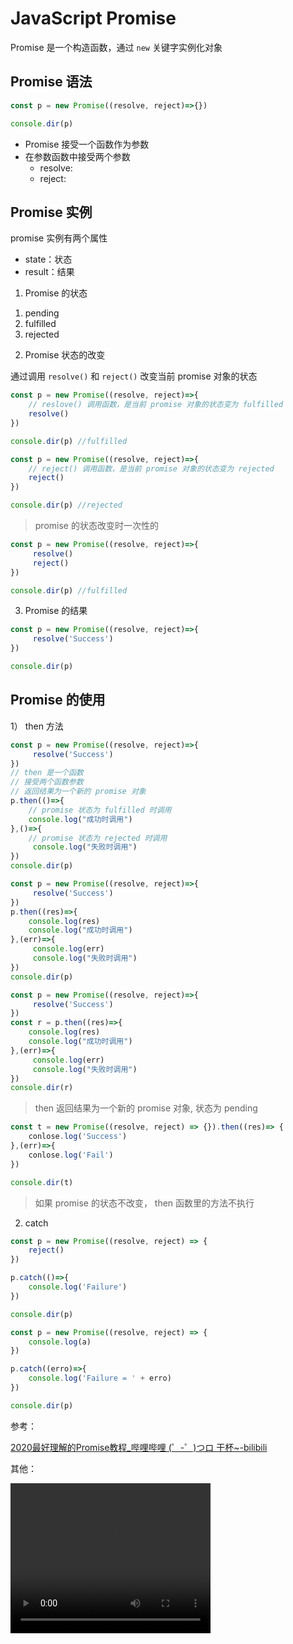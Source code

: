 # JavaScript Promise

Promise 是一个构造函数，通过 `new` 关键字实例化对象

## Promise 语法

```javascript
const p = new Promise((resolve, reject)=>{})

console.dir(p)
```

* Promise 接受一个函数作为参数
* 在参数函数中接受两个参数
     * resolve:
     * reject:

## Promise 实例

promise 实例有两个属性

- state：状态
- result：结果

1) Promise 的状态

1. pending
2. fulfilled
3. rejected

2) Promise 状态的改变

通过调用 `resolve()` 和 `reject()` 改变当前 promise 对象的状态

```javascript
const p = new Promise((resolve, reject)=>{
    // reslove() 调用函数，是当前 promise 对象的状态变为 fulfilled
    resolve()
})

console.dir(p) //fulfilled
```



```javascript
const p = new Promise((resolve, reject)=>{
    // reject() 调用函数，是当前 promise 对象的状态变为 rejected
    reject()
})

console.dir(p) //rejected
```

> promise 的状态改变时一次性的

```javascript
const p = new Promise((resolve, reject)=>{
     resolve()
     reject()
})

console.dir(p) //fulfilled
```

3) Promise 的结果

```javascript
const p = new Promise((resolve, reject)=>{
     resolve('Success')
})

console.dir(p)
```

## Promise 的使用

1） then 方法

```javascript
const p = new Promise((resolve, reject)=>{
     resolve('Success')
})
// then 是一个函数
// 接受两个函数参数
// 返回结果为一个新的 promise 对象
p.then(()=>{
    // promise 状态为 fulfilled 时调用
    console.log("成功时调用")
},()=>{
    // promise 状态为 rejected 时调用
     console.log("失败时调用")
})
console.dir(p)

```

```javascript
const p = new Promise((resolve, reject)=>{
     resolve('Success')
})
p.then((res)=>{
   	console.log(res)
    console.log("成功时调用")
},(err)=>{
     console.log(err)
     console.log("失败时调用")
})
console.dir(p)
```

```javascript
const p = new Promise((resolve, reject)=>{
     resolve('Success')
})
const r = p.then((res)=>{
   	console.log(res)
    console.log("成功时调用")
},(err)=>{
     console.log(err)
     console.log("失败时调用")
})
console.dir(r)
```


> then 返回结果为一个新的 promise 对象, 状态为 pending


```javascript
const t = new Promise((resolve, reject) => {}).then((res)=> {
    conlose.log('Success')
},(err)=>{
    conlose.log('Fail')
})

console.dir(t)
```

> 如果 promise 的状态不改变， then 函数里的方法不执行

2) catch

```javascript
const p = new Promise((resolve, reject) => {
    reject()
})

p.catch(()=>{
    console.log('Failure')
})

console.dir(p)
```

```javascript
const p = new Promise((resolve, reject) => {
    console.log(a)
})

p.catch((erro)=>{
    console.log('Failure = ' + erro)
})

console.dir(p)
```

参考：

[2020最好理解的Promise教程_哔哩哔哩 (゜-゜)つロ 干杯~-bilibili](https://www.bilibili.com/video/BV1454y1R7vj)

其他：

<video width="320" height="240" controls>
  <source src="./src/JavaScript-Promise.mp4"  type="video/mp4">
  您的浏览器不支持 HTML5 video 标签。
</video>